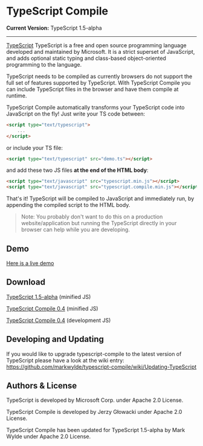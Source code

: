 TypeScript Compile
==================
**Current Version:** TypeScript 1.5-alpha

---

[TypeScript](http://www.typescriptlang.org) TypeScript is a free and open source programming 
language developed and maintained by Microsoft. It is a strict superset of JavaScript, and 
adds optional static typing and class-based object-oriented programming to the language.

TypeScript needs to be compiled as currently browsers do not support the full set of features
supported by TypeScript. With TypeScript Compile you can include TypeScript files in the browser
and have them compile at runtime.

TypeScript Compile automatically transforms your TypeScript code into JavaScript on the fly! Just write your TS code between:

```html
<script type="text/typescript">
    ...
</script>
```

or include your TS file:

```html
<script type="text/typescript" src="demo.ts"></script>
```

and add these two JS files **at the end of the HTML body**:

```html
<script type="text/javascript" src="typescript.min.js"></script>
<script type="text/javascript" src="typescript.compile.min.js"></script>
```

That's it! TypeScript will be compiled to JavaScript and immediately run, by appending the compiled script to the HTML body. 

> Note: You probably don't want to do this on a production website/application but running the TypeScript directly in your browser can help while you are developing.

Demo
----

[Here is a live demo](http://www.markwylde.co.uk/typescript-compile/demo/demo.html)


Download
--------

[TypeScript 1.5-alpha](https://github.com/markwylde/typescript-compile/blob/master/js/typescript.js) (minified JS)

[TypeScript Compile 0.4](https://github.com/markwylde/typescript-compile/blob/master/js/typescript.compile.min.js) (minified JS)

[TypeScript Compile 0.4](https://github.com/markwylde/typescript-compile/blob/master/js/typescript.compile.js) (development JS)


Developing and Updating
-----------------------

If you would like to upgrade typescript-compile to the latest version of TypeScript please have
a look at the wiki entry:
https://github.com/markwylde/typescript-compile/wiki/Updating-TypeScript


Authors & License
----------------

TypeScript is developed by Microsoft Corp. under Apache 2.0 License.

TypeScript Compile is developed by Jerzy Głowacki under Apache 2.0 License.

TypeScript Compile has been updated for TypeScript 1.5-alpha by Mark Wylde under Apache 2.0 License.